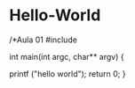 # Hello-World
/*Aula 01
#include <iostream>

int main(int argc, char** argv) {
	
printf ("hello world");
	return 0;
}
